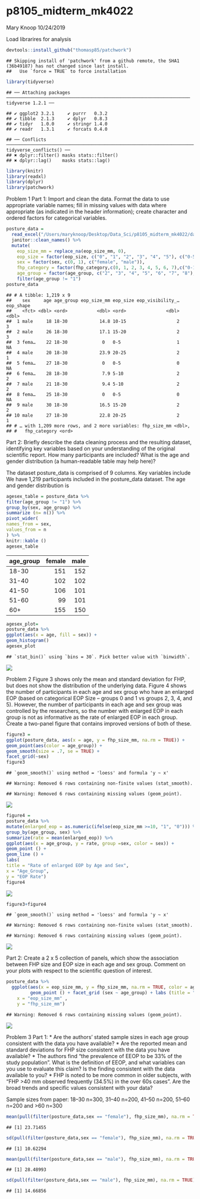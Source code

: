 p8105\_midterm\_mk4022
================
Mary Knoop
10/24/2019

Load librarires for
    analysis

``` r
devtools::install_github("thomasp85/patchwork")
```

    ## Skipping install of 'patchwork' from a github remote, the SHA1 (36b49187) has not changed since last install.
    ##   Use `force = TRUE` to force installation

``` r
library(tidyverse)
```

    ## ── Attaching packages ───────────────────────────────────────────────────────────────────── tidyverse 1.2.1 ──

    ## ✔ ggplot2 3.2.1     ✔ purrr   0.3.2
    ## ✔ tibble  2.1.3     ✔ dplyr   0.8.3
    ## ✔ tidyr   1.0.0     ✔ stringr 1.4.0
    ## ✔ readr   1.3.1     ✔ forcats 0.4.0

    ## ── Conflicts ──────────────────────────────────────────────────────────────────────── tidyverse_conflicts() ──
    ## ✖ dplyr::filter() masks stats::filter()
    ## ✖ dplyr::lag()    masks stats::lag()

``` r
library(knitr)
library(readxl)
library(dplyr)
library(patchwork)
```

Problem 1 Part 1: Import and clean the data. Format the data to use
appropriate variable names; fill in missing values with data where
appropriate (as indicated in the header information); create character
and ordered factors for categorical variables.

``` r
posture_data = 
  read_excel("/Users/maryknoop/Desktop/Data_Sci/p8105_midterm_mk4022/data/p8105_mtp_data.xlsx", skip = 8) %>%
  janitor::clean_names() %>%
  mutate(
    eop_size_mm = replace_na(eop_size_mm, 0),
    eop_size = factor(eop_size, c("0", "1", "2", "3", "4", "5"), c("0-5", "5-10", "10-15", "15-20", "20-25", "25+"), ordered = TRUE), 
    sex = factor(sex, c(0, 1), c("female", "male")),
    fhp_category = factor(fhp_category,c(0, 1, 2, 3, 4, 5, 6, 7),c("0-10", "10-20", "20-30", "30-40", "40-50", "50-60", "60-70", "70-80"), ordered = TRUE),
    age_group = factor(age_group, c("2", "3", "4", "5", "6", "7", "8"), c("18-30", "31-40", "41-50", "51-60", "60+", "60+", "60+"), ordered = TRUE)) %>%
    filter(age_group != "1")
posture_data
```

    ## # A tibble: 1,219 x 9
    ##    sex     age age_group eop_size_mm eop_size eop_visibility_… eop_shape
    ##    <fct> <dbl> <ord>           <dbl> <ord>               <dbl>     <dbl>
    ##  1 male     18 18-30            14.8 10-15                   2         3
    ##  2 male     26 18-30            17.1 15-20                   2         3
    ##  3 fema…    22 18-30             0   0-5                     1        NA
    ##  4 male     20 18-30            23.9 20-25                   2         1
    ##  5 fema…    27 18-30             0   0-5                     0        NA
    ##  6 fema…    28 18-30             7.9 5-10                    2         2
    ##  7 male     21 18-30             9.4 5-10                    2         2
    ##  8 fema…    25 18-30             0   0-5                     0        NA
    ##  9 male     30 18-30            16.5 15-20                   2         2
    ## 10 male     27 18-30            22.8 20-25                   2         1
    ## # … with 1,209 more rows, and 2 more variables: fhp_size_mm <dbl>,
    ## #   fhp_category <ord>

Part 2: Briefly describe the data cleaning process and the resulting
dataset, identifying key variables based on your understanding of the
original scientific report. How many participants are included? What is
the age and gender distribution (a human-readable table may help here)?

The dataset posture\_data is comprised of 9 columns. Key variables
include We have 1,219 participants included in the posture\_data
dataset. The age and gender distribution is

``` r
agesex_table = posture_data %>%
filter(age_group != "1") %>%
group_by(sex, age_group) %>%
summarize (n= n()) %>%
pivot_wider(
names_from = sex, 
values_from = n
) %>%
knitr::kable ()
agesex_table
```

| age\_group | female | male |
| :--------- | -----: | ---: |
| 18-30      |    151 |  152 |
| 31-40      |    102 |  102 |
| 41-50      |    106 |  101 |
| 51-60      |     99 |  101 |
| 60+        |    155 |  150 |

``` r
agesex_plot=
posture_data %>% 
ggplot(aes(x = age, fill = sex)) +
geom_histogram()
agesex_plot
```

    ## `stat_bin()` using `bins = 30`. Pick better value with `binwidth`.

![](p8105_midterm_mk4022_files/figure-gfm/unnamed-chunk-3-1.png)<!-- -->

Problem 2 Figure 3 shows only the mean and standard deviation for FHP,
but does not show the distribution of the underlying data. Figure 4
shows the number of participants in each age and sex group who have an
enlarged EOP (based on categorical EOP Size – groups 0 and 1 vs groups
2, 3, 4, and 5). However, the number of participants in each age and sex
group was controlled by the researchers, so the number with enlarged EOP
in each group is not as informative as the rate of enlarged EOP in each
group. Create a two-panel figure that contains improved versions of both
of these.

``` r
figure3 = 
ggplot(posture_data, aes(x = age, y = fhp_size_mm, na.rm = TRUE)) +
geom_point(aes(color = age_group)) + 
geom_smooth(size = .7, se = TRUE) + 
facet_grid(~sex)
figure3
```

    ## `geom_smooth()` using method = 'loess' and formula 'y ~ x'

    ## Warning: Removed 6 rows containing non-finite values (stat_smooth).

    ## Warning: Removed 6 rows containing missing values (geom_point).

![](p8105_midterm_mk4022_files/figure-gfm/unnamed-chunk-4-1.png)<!-- -->

``` r
figure4 = 
posture_data %>% 
mutate(enlarged_eop = as.numeric(ifelse(eop_size_mm >=10, "1", "0"))) %>% 
group_by(age_group, sex) %>% 
summarize(rate = mean(enlarged_eop)) %>% 
ggplot(aes(x = age_group, y = rate, group =sex, color = sex)) +
geom_point () +
geom_line () +
labs(
title = "Rate of enlarged EOP by Age and Sex",
x = "Age_Group",
y = "EOP Rate")
figure4
```

![](p8105_midterm_mk4022_files/figure-gfm/unnamed-chunk-4-2.png)<!-- -->

``` r
figure3+figure4
```

    ## `geom_smooth()` using method = 'loess' and formula 'y ~ x'

    ## Warning: Removed 6 rows containing non-finite values (stat_smooth).
    
    ## Warning: Removed 6 rows containing missing values (geom_point).

![](p8105_midterm_mk4022_files/figure-gfm/unnamed-chunk-4-3.png)<!-- -->

Part 2: Create a 2 x 5 collection of panels, which show the association
between FHP size and EOP size in each age and sex group. Comment on your
plots with respect to the scientific question of interest.

``` r
posture_data %>%
  ggplot(aes(x = eop_size_mm, y = fhp_size_mm, na.rm = TRUE, color = age_group)) +
         geom_point () + facet_grid (sex ~ age_group) + labs (title = "2x5 Panel" , 
    x = "eop_size_mm" , 
    y = "fhp_size_mm")
```

    ## Warning: Removed 6 rows containing missing values (geom_point).

![](p8105_midterm_mk4022_files/figure-gfm/unnamed-chunk-5-1.png)<!-- -->

Problem 3 Part 1: \* Are the authors’ stated sample sizes in each age
group consistent with the data you have available? \* Are the reported
mean and standard deviations for FHP size consistent with the data you
have available? \* The authors find “the prevalence of EEOP to be 33% of
the study population”. What is the definition of EEOP, and what
variables can you use to evaluate this claim? Is the finding consistent
with the data available to you? \* FHP is noted to be more common in
older subjects, with “FHP \>40 mm observed frequently (34.5%) in the
over 60s cases”. Are the broad trends and specific values consistent
with your data?

Sample sizes from paper: 18–30 n=300, 31–40 n=200, 41–50 n=200, 51–60
n=200 and \>60
n=300

``` r
mean(pull(filter(posture_data,sex == "female"), fhp_size_mm), na.rm = TRUE)
```

    ## [1] 23.71455

``` r
sd(pull(filter(posture_data,sex == "female"), fhp_size_mm), na.rm = TRUE)
```

    ## [1] 10.62294

``` r
mean(pull(filter(posture_data,sex == "male"), fhp_size_mm), na.rm = TRUE)
```

    ## [1] 28.48993

``` r
sd(pull(filter(posture_data,sex == "male"), fhp_size_mm), na.rm = TRUE)
```

    ## [1] 14.66856
